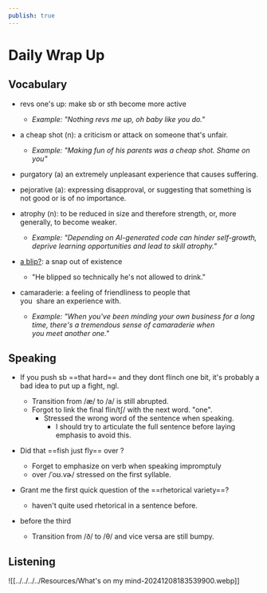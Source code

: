 ```yaml
---
publish: true
---
```

# Daily Wrap Up

## Vocabulary

- revs one's up: make sb or sth become more active
	- *Example: "Nothing revs me up, oh baby like you do."*  

- a cheap shot (n): a criticism or attack on someone that's unfair.
	- *Example: "Making fun of his parents was a cheap shot. Shame on you"*   

- purgatory (a) an extremely unpleasant experience that causes suffering.

- pejorative (a): expressing disapproval, or suggesting that something is not good or is of no importance.

- atrophy (n): to be reduced in size and therefore strength, or, more generally, to become weaker.
	- *Example: "Depending on AI-generated code can hinder self-growth, deprive learning opportunities and lead to skill atrophy."*  

- [a blip?](https://www.youtube.com/watch?v=ndhNxRU76s8): a snap out of existence
	 - "He blipped so technically he's not allowed to drink."

- camaraderie: a feeling of friendliness to people that you  share an experience with.
	- *Example: "When you've been minding your own business for a long time, there's a tremendous sense of camaraderie when you meet another one."*
	
## Speaking

- If you push sb ==that hard== and they dont flinch one bit, it's probably a bad idea to put up a fight, ngl. [](https://www.youtube.com/shorts/WMq05wyn1Oc?si=8MAEBHr-IBquY3Wj)
	- Transition from /æ/ to /a/ is still abrupted.
	- Forgot to link the final flin/tʃ/ with the next word. "one".
		- Stressed the wrong word of the sentence when speaking.
			- I should try to articulate the full sentence before laying emphasis to avoid this.
	
- Did that ==fish just fly== over ? [](https://www.youtube.com/watch?v=Jb5S1Pyo7MY)
	- Forget to emphasize on verb when speaking impromptuly
	- over /ˈoʊ.vɚ/ stressed on the first syllable.
	
- Grant me the first quick question of the ==rhetorical variety==?
	- haven't quite used rhetorical in a sentence before.
	
- before the third
	- Transition from /ð/ to /θ/ and vice versa are still bumpy.



## Listening


![[../../../../Resources/What's on my mind-20241208183539900.webp]]
